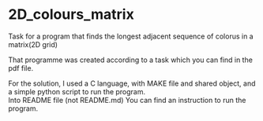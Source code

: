 # 2D_colours_matrix
Task for a program that finds the longest adjacent sequence of colorus in a matrix(2D grid)

That programme was created according to a task  which you can find in the pdf file. 

For the solution, I used a C language, with MAKE file and shared object, and a simple python script to run the program.  
Into README file (not README.md) You can find an instruction to run the program.
